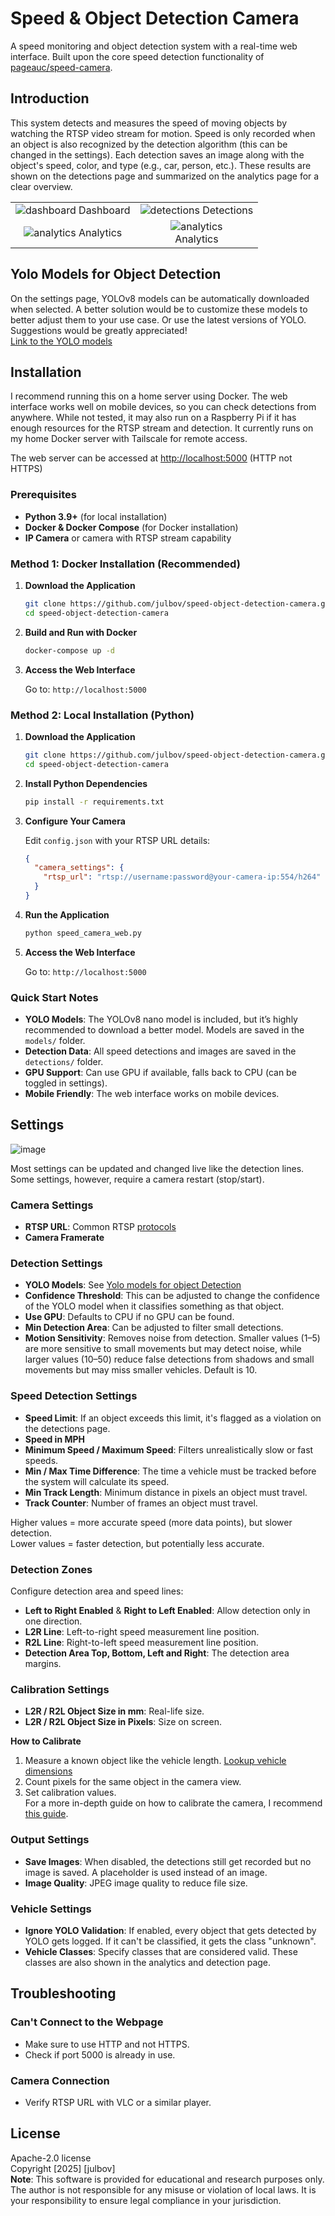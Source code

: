# Speed & Object Detection Camera

A speed monitoring and object detection system with a real-time web interface. Built upon the core speed detection functionality of [pageauc/speed-camera](https://github.com/pageauc/speed-camera/tree/master).

## Introduction
This system detects and measures the speed of moving objects by watching the RTSP video stream for motion. Speed is only recorded when an object is also recognized by the detection algorithm (this can be changed in the settings). Each detection saves an image along with the object's speed, color, and type (e.g., car, person, etc.). These results are shown on the detections page and summarized on the analytics page for a clear overview.


| | | 
|:-------------------------:|:-------------------------:|
<img width="" height="" alt="dashboard" src="https://github.com/user-attachments/assets/415fe6a4-0b96-405c-ae19-decc4a130ed8">  Dashboard |  <img width="" height="" alt="detections" src="https://github.com/user-attachments/assets/c85a35b5-3884-4a65-8b92-245bc6b1e56c"> Detections |
<img height="" alt="analytics" src="https://github.com/user-attachments/assets/8c7edc98-ec7b-4f9f-bd52-96738a620ef9"> Analytics | <img height="" alt="analytics" src="https://github.com/user-attachments/assets/4eb853cd-51f7-4c47-975c-05f496375cb4"><br>Analytics |

## Yolo Models for Object Detection
On the settings page, YOLOv8 models can be automatically downloaded when selected. A better solution would be to customize these models to better adjust them to your use case. Or use the latest versions of YOLO. Suggestions would be greatly appreciated!  
[Link to the YOLO models](https://github.com/ultralytics/ultralytics)

## Installation
I recommend running this on a home server using Docker. The web interface works well on mobile devices, so you can check detections from anywhere. While not tested, it may also run on a Raspberry Pi if it has enough resources for the RTSP stream and detection. It currently runs on my home Docker server with Tailscale for remote access.

The web server can be accessed at <http://localhost:5000> (HTTP not HTTPS)

### Prerequisites

- **Python 3.9+** (for local installation)
- **Docker & Docker Compose** (for Docker installation)
- **IP Camera** or camera with RTSP stream capability

### Method 1: Docker Installation (Recommended)

1. **Download the Application**

   ```bash
   git clone https://github.com/julbov/speed-object-detection-camera.git
   cd speed-object-detection-camera
   ```

2. **Build and Run with Docker**

   ```bash
   docker-compose up -d
   ```

3. **Access the Web Interface**

   Go to: `http://localhost:5000`

### Method 2: Local Installation (Python)

1. **Download the Application**

   ```bash
   git clone https://github.com/julbov/speed-object-detection-camera.git
   cd speed-object-detection-camera
   ```

2. **Install Python Dependencies**

   ```bash
   pip install -r requirements.txt
   ```

3. **Configure Your Camera**

   Edit `config.json` with your RTSP URL details:

   ```json
   {
     "camera_settings": {
       "rtsp_url": "rtsp://username:password@your-camera-ip:554/h264"
     }
   }
   ```

4. **Run the Application**

   ```bash
   python speed_camera_web.py
   ```

5. **Access the Web Interface**

   Go to: `http://localhost:5000`

### Quick Start Notes

- **YOLO Models**: The YOLOv8 nano model is included, but it’s highly recommended to download a better model. Models are saved in the `models/` folder.
- **Detection Data**: All speed detections and images are saved in the `detections/` folder.
- **GPU Support**: Can use GPU if available, falls back to CPU (can be toggled in settings).
- **Mobile Friendly**: The web interface works on mobile devices.

## Settings 
![image](https://github.com/user-attachments/assets/248a1d8f-54bb-471b-9a10-d2dc118ad066)

Most settings can be updated and changed live like the detection lines. Some settings, however, require a camera restart (stop/start).

### Camera Settings
- **RTSP URL**: Common RTSP [protocols](https://www.getscw.com/decoding/rtsp)
- **Camera Framerate**

### Detection Settings
- **YOLO Models**: See [Yolo models for object Detection](#yolo-models-for-object-detection)
- **Confidence Threshold**: This can be adjusted to change the confidence of the YOLO model when it classifies something as that object.
- **Use GPU**: Defaults to CPU if no GPU can be found.
- **Min Detection Area**: Can be adjusted to filter small detections.
- **Motion Sensitivity**: Removes noise from detection. Smaller values (1–5) are more sensitive to small movements but may detect noise, while larger values (10–50) reduce false detections from shadows and small movements but may miss smaller vehicles. Default is 10.

### Speed Detection Settings
- **Speed Limit**: If an object exceeds this limit, it's flagged as a violation on the detections page.
- **Speed in MPH**
- **Minimum Speed / Maximum Speed**: Filters unrealistically slow or fast speeds.
- **Min / Max Time Difference**: The time a vehicle must be tracked before the system will calculate its speed.
- **Min Track Length**: Minimum distance in pixels an object must travel.
- **Track Counter**: Number of frames an object must travel.

Higher values = more accurate speed (more data points), but slower detection.  
Lower values = faster detection, but potentially less accurate.

### Detection Zones

Configure detection area and speed lines:

- **Left to Right Enabled** & **Right to Left Enabled**: Allow detection only in one direction.
- **L2R Line**: Left-to-right speed measurement line position.
- **R2L Line**: Right-to-left speed measurement line position.
- **Detection Area Top, Bottom, Left and Right**: The detection area margins.

### Calibration Settings
- **L2R / R2L Object Size in mm**: Real-life size.
- **L2R / R2L Object Size in Pixels**: Size on screen.

**How to Calibrate**
1. Measure a known object like the vehicle length. [Lookup vehicle dimensions](https://www.automobiledimension.com)
2. Count pixels for the same object in the camera view.
3. Set calibration values.  
For a more in-depth guide on how to calibrate the camera, I recommend [this guide](https://github.com/pageauc/speed-camera/wiki/Calibrate-Camera-for-Distance).

### Output Settings
- **Save Images**: When disabled, the detections still get recorded but no image is saved. A placeholder is used instead of an image.
- **Image Quality**: JPEG image quality to reduce file size.

### Vehicle Settings
- **Ignore YOLO Validation**: If enabled, every object that gets detected by YOLO gets logged. If it can't be classified, it gets the class "unknown".
- **Vehicle Classes**: Specify classes that are considered valid. These classes are also shown in the analytics and detection page.

## Troubleshooting

### Can't Connect to the Webpage
- Make sure to use HTTP and not HTTPS.
- Check if port 5000 is already in use.

### Camera Connection
- Verify RTSP URL with VLC or a similar player.

## License
Apache-2.0 license  
Copyright [2025] [julbov]  
**Note**: This software is provided for educational and research purposes only. The author is not responsible for any misuse or violation of local laws. It is your responsibility to ensure legal compliance in your jurisdiction.
